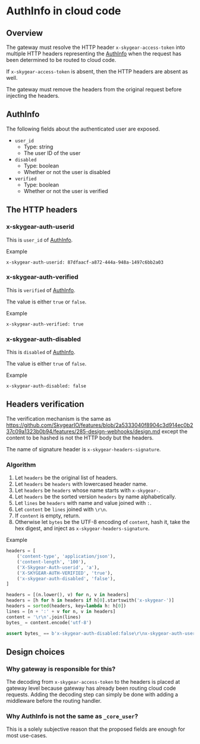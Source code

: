 # AuthInfo in cloud code

## Overview

The gateway must resolve the HTTP header `x-skygear-access-token` into
multiple HTTP headers representing the [AuthInfo](#AuthInfo)
when the request has been determined to be routed to cloud code.

If `x-skygear-access-token` is absent, then the HTTP headers are absent as well.

The gateway must remove the headers from the original request before
injecting the headers.

## AuthInfo

The following fields about the authenticated user are exposed.

- `user_id`
  - Type: string
  - The user ID of the user
- `disabled`
  - Type: boolean
  - Whether or not the user is disabled
- `verified`
  - Type: boolean
  - Whether or not the user is verified

## The HTTP headers

### x-skygear-auth-userid

This is `user_id` of [AuthInfo](#AuthInfo).

Example

```
x-skygear-auth-userid: 87dfaacf-a872-444a-948a-1497c6bb2a03
```

### x-skygear-auth-verified

This is `verified` of [AuthInfo](#AuthInfo).

The value is either `true` or `false`.

Example

```
x-skygear-auth-verified: true
```

### x-skygear-auth-disabled

This is `disabled` of [AuthInfo](#AuthInfo).

The value is either `true` of `false`.

Example

```
x-skygear-auth-disabled: false
```

## Headers verification

The verification mechanism is the same as https://github.com/SkygearIO/features/blob/2a5333040f8904c3d914ec0b237c09a1323b0b94/features/285-design-webhooks/design.md except the content to be hashed is not the HTTP body but the headers.

The name of signature header is `x-skygear-headers-signature`.

### Algorithm

1. Let `headers` be the original list of headers.
2. Let `headers` be `headers` with lowercased header name.
3. Let `headers` be `headers` whose name starts with `x-skygear-`.
4. Let `headers` be the sorted version `headers` by name alphabetically.
5. Let `lines` be `headers` with name and value joined with `:`.
6. Let `content` be `lines` joined with `\r\n`.
7. If `content` is empty, return.
8. Otherwise let `bytes` be the UTF-8 encoding of `content`, hash it, take the hex digest, and inject as `x-skygear-headers-signature`.

Example

```python
headers = [
    ('content-type', 'application/json'),
    ('content-length', '100'),
    ('X-Skygear-Auth-userid', 'a'),
    ('X-SKYGEAR-AUTH-VERIFIED', 'true'),
    ('x-skygear-auth-disabled', 'false'),
]

headers = [(n.lower(), v) for n, v in headers]
headers = [h for h in headers if h[0].startswith('x-skygear-')]
headers = sorted(headers, key=lambda h: h[0])
lines = [n + ':' + v for n, v in headers]
content = '\r\n'.join(lines)
bytes_ = content.encode('utf-8')

assert bytes_ == b'x-skygear-auth-disabled:false\r\nx-skygear-auth-userid:a\r\nx-skygear-auth-verified:true'
```

## Design choices

### Why gateway is responsible for this?

The decoding from `x-skygear-access-token` to the headers is placed at gateway level
because gateway has already been routing cloud code requests. Adding the decoding step
can simply be done with adding a middleware before the routing handler.

### Why AuthInfo is not the same as `_core_user`?

This is a solely subjective reason that the proposed fields are enough for
most use-cases.
